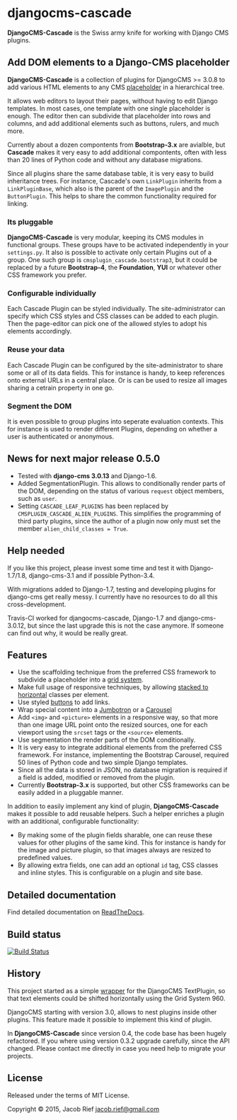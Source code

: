 # djangocms-cascade
**DjangoCMS-Cascade** is the Swiss army knife for working with Django CMS plugins.


## Add DOM elements to a Django-CMS placeholder

**DjangoCMS-Cascade** is a collection of plugins for DjangoCMS >= 3.0.8 to add various HTML elements to any CMS
[placeholder](http://docs.django-cms.org/en/develop/getting_started/tutorial.html#creating-templates) in a hierarchical tree.

It allows web editors to layout their pages, without having to edit Django templates. In most cases,
one template with one single placeholder is enough. The editor then can subdivide that placeholder
into rows and columns, and add additional elements such as buttons, rulers, and much more.

Currently about a dozen compontents from **Bootstrap-3.x** are avialble, but **Cascade** makes it very easy
to add additional compontents, often with less than 20 lines of Python code and without any database migrations.

Since all plugins share the same database table, it is very easy to build inheritance trees. For instance,
Cascade's own ``LinkPlugin`` inherits from a ``LinkPluginBase``, which also is the parent of the ``ImagePlugin``
and the ``ButtonPlugin``. This helps to share the common functionality required for linking.


### Its pluggable

**DjangoCMS-Cascade** is very modular, keeping its CMS modules in functional groups. These groups have to be
activated independently in your ``settings.py``. It also is possible to activate only certain Plugins out
of a group. One such group is ``cmsplugin_cascade.bootstrap3``, but it could be replaced by a future
**Bootstrap-4**, the **Foundation**, **YUI** or whatever other CSS framework you prefer.


### Configurable individually

Each Cascade Plugin can be styled individually. The site-administrator can specify which CSS styles and CSS
classes can be added to each plugin. Then the page-editor can pick one of the allowed styles to adopt his
elements accordingly.


### Reuse your data

Each Cascade Plugin can be configured by the site-administrator to share some or all of its data fields.
This for instance is handy, to keep references onto external URLs in a central place. Or is can be used
to resize all images sharing a cetrain property in one go.


### Segment the DOM

It is even possible to group plugins into seperate evaluation contexts. This for instance is used to render
different Plugins, depending on whether a user is authenticated or anonymous.



## News for next major release 0.5.0

* Tested with **django-cms 3.0.13** and Django-1.6.
* Added SegmentationPlugin. This allows to conditionally render parts of the DOM, depending on
  the status of various ``request`` object members, such as ``user``.
* Setting ``CASCADE_LEAF_PLUGINS`` has been replaced by ``CMSPLUGIN_CASCADE_ALIEN_PLUGINS``. This simplifies
  the programming of third party plugins, since the author of a plugin now only must set the member
  ``alien_child_classes = True``.


Help needed
-----------

If you like this project, please invest some time and test it with Django-1.7/1.8, django-cms-3.1
and if possible Python-3.4.

With migrations added to Django-1.7, testing and developing plugins for django-cms get really messy.
I currently have no resources to do all this cross-development.

Travis-CI worked for djangocms-cascade, Django-1.7 and django-cms-3.0.12, but since the last upgrade
this is not the case anymore. If someone can find out why, it would be really great.


Features
--------

* Use the scaffolding technique from the preferred CSS framework to subdivide a placeholder into a
  [grid system](http://getbootstrap.com/css/#grid).
* Make full usage of responsive techniques, by allowing
  [stacked to horizontal](http://getbootstrap.com/css/#grid-example-basic) classes per element.
* Use styled [buttons](http://getbootstrap.com/css/#buttons) to add links.
* Wrap special content into a [Jumbotron](http://getbootstrap.com/components/#jumbotron) or a
  [Carousel](http://getbootstrap.com/javascript/#carousel) 
* Add ``<img>`` and ``<picture>`` elements in a responsive way, so that more than one image URL
  point onto the resized sources, one for each viewport using the ``srcset`` tags or the ``<source>``
  elements.
* Use segmentation the render parts of the DOM conditionally.
* It is very easy to integrate additional elements from the preferred CSS framework. For instance,
  implementing the Bootstrap Carousel, required 50 lines of Python code and two simple Django templates.
* Since all the data is stored in JSON, no database migration is required if a field is added, modified
  or removed from the plugin.
* Currently **Bootstrap-3.x** is supported, but other CSS frameworks can be easily added in a pluggable manner.

In addition to easily implement any kind of plugin, **DjangoCMS-Cascade** makes it possible to add
reusable helpers. Such a helper enriches a plugin with an additional, configurable functionality:

* By making some of the plugin fields sharable, one can reuse these values for other plugins of the
  same kind. This for instance is handy for the image and picture plugin, so that images always are
  resized to predefined values.
* By allowing extra fields, one can add an optional ``id`` tag, CSS classes and inline styles. This
  is configurable on a plugin and site base.

Detailed documentation
----------------------
Find detailed documentation on [ReadTheDocs](http://djangocms-cascade.readthedocs.org/en/latest/).

Build status
------------
[![Build Status](https://travis-ci.org/jrief/djangocms-cascade.png?branch=master)](https://travis-ci.org/jrief/djangocms-cascade)

History
-------
This project started as a simple [wrapper](https://github.com/jrief/cmsplugin-text-wrapper) for the
DjangoCMS TextPlugin, so that text elements could be shifted horizontally using the Grid System 960. 

DjangoCMS starting with version 3.0, allows to nest plugins inside other plugins. This feature made
it possible to implement this kind of plugin.

In **DjangoCMS-Cascade** since version 0.4, the code base has been hugely refactored. If you where
using version 0.3.2 upgrade carefully, since the API changed. Please contact me directly in case you
need help to migrate your projects.


License
-------

Released under the terms of MIT License.

Copyright &copy; 2015, Jacob Rief <jacob.rief@gmail.com>

